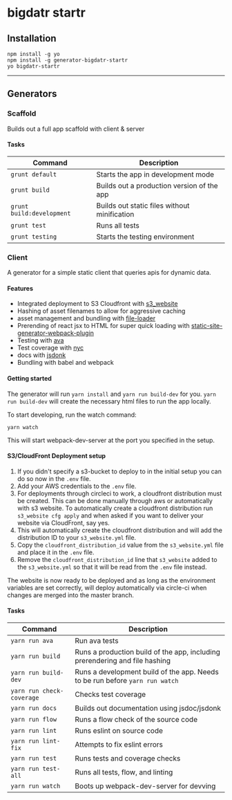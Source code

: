 # bigdatr startr


## Installation

```
npm install -g yo
npm install -g generator-bigdatr-startr
yo bigdatr-startr
```

---


## Generators


### Scaffold

Builds out a full app scaffold with client & server

#### Tasks

| Command                   | Description                                  |
|---------------------------|----------------------------------------------|
| `grunt default`           | Starts the app in development mode           |
| `grunt build`             | Builds out a production version of the app   |
| `grunt build:development` | Builds out static files without minification |
| `grunt test`              | Runs all tests                               |
| `grunt testing`           | Starts the testing environment               |


### Client

A generator for a simple static client that queries apis for dynamic data.


#### Features

- Integrated deployment to S3 Cloudfront with [s3_website](https://github.com/laurilehmijoki/s3_website)
- Hashing of asset filenames to allow for aggressive caching
- asset management and bundling with [file-loader](https://github.com/webpack/file-loader)
- Prerending of react jsx to HTML for super quick loading with [static-site-generator-webpack-plugin](https://github.com/markdalgleish/static-site-generator-webpack-plugin)
- Testing with [ava](https://github.com/avajs/ava)
- Test coverage with [nyc](https://github.com/istanbuljs/nyc)
- docs with [jsdonk](https://github.com/dxinteractive/jsdonk)
- Bundling with babel and webpack

#### Getting started

The generator will run `yarn install` and `yarn run build-dev` for you. `yarn run build-dev` will create the necessary html files to run the app locally. 

To start developing, run the watch command:

```
yarn watch
```

This will start webpack-dev-server at the port you specified in the setup.


#### S3/CloudFront Deployment setup

1. If you didn't specify a s3-bucket to deploy to in the initial setup you can do so now in the `.env` file.
2. Add your AWS credentials to the `.env` file.
3. For deployments through circleci to work, a cloudfront distribution must be created. This can be done manually through aws or automatically with s3 website. To automatically create a cloudfront distribution run `s3_website cfg apply` and when asked if you want to deliver your website via CloudFront, say yes.
4. This will automatically create the cloudfront distribution and will add the distribution ID to your `s3_website.yml` file.
5. Copy the `cloudfront_distribution_id` value from the `s3_website.yml` file and place it in the `.env` file. 
6. Remove the `cloudfront_distribution_id` line that `s3_website` added to the `s3_website.yml` so that it will be read from the `.env` file instead.

The website is now ready to be deployed and as long as the environment variables are set correctly, will deploy automatically via circle-ci when changes are merged into the master branch. 


#### Tasks

| Command                   | Description                                                                   |
|---------------------------|-------------------------------------------------------------------------------|
| `yarn run ava`            | Run ava tests                                                                 |
| `yarn run build`          | Runs a production build of the app, including prerendering and file hashing   |
| `yarn run build-dev`      | Runs a development build of the app. Needs to be run before `yarn run watch`  |
| `yarn run check-coverage` | Checks test coverage                                                          |
| `yarn run docs`           | Builds out documentation using jsdoc/jsdonk                                   |
| `yarn run flow`           | Runs a flow check of the source code                                          |
| `yarn run lint`           | Runs eslint on source code                                                    |
| `yarn run lint-fix`       | Attempts to fix eslint errors                                                 |
| `yarn run test`           | Runs tests and coverage checks                                                |
| `yarn run test-all`       | Runs all tests, flow, and linting                                             |
| `yarn run watch`          | Boots up webpack-dev-server for devving                                       |

